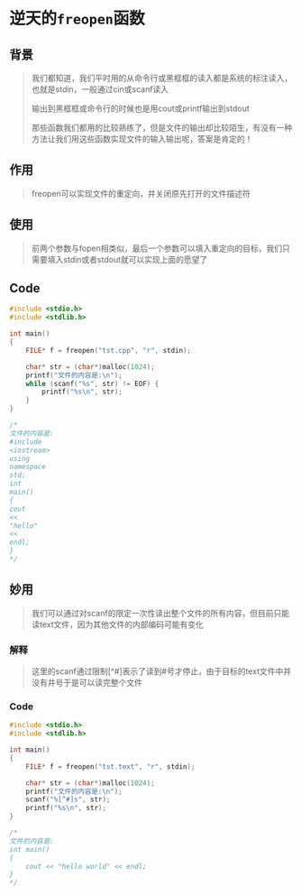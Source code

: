 # 逆天的`freopen`函数

## 背景

> 我们都知道，我们平时用的从命令行或黑框框的读入都是系统的标注读入，也就是stdin，一般通过cin或scanf读入
>
> 输出到黑框框或命令行的时候也是用cout或printf输出到stdout
>
> 那些函数我们都用的比较熟练了，但是文件的输出却比较陌生，有没有一种方法让我们用这些函数实现文件的输入输出呢，答案是肯定的！

## 作用

> freopen可以实现文件的重定向，并关闭原先打开的文件描述符

## 使用

> 前两个参数与fopen相类似，最后一个参数可以填入重定向的目标，我们只需要填入stdin或者stdout就可以实现上面的愿望了

## Code

```c
#include <stdio.h>
#include <stdlib.h>

int main()
{
    FILE* f = freopen("tst.cpp", "r", stdin);

    char* str = (char*)malloc(1024);
    printf("文件的内容是:\n");
    while (scanf("%s", str) != EOF) {
        printf("%s\n", str);
    }
}

/*
文件的内容是:
#include
<iostream>
using
namespace
std;
int
main()
{
cout
<<
"hello"
<<
endl;
}
*/
```

## 妙用

> 我们可以通过对scanf的限定一次性读出整个文件的所有内容，但目前只能读text文件，因为其他文件的内部编码可能有变化

### 解释

> 这里的scanf通过限制[\^#]表示了读到#号才停止，由于目标的text文件中并没有井号于是可以读完整个文件

### Code

```c
#include <stdio.h>
#include <stdlib.h>

int main()
{
    FILE* f = freopen("tst.text", "r", stdin);

    char* str = (char*)malloc(1024);
    printf("文件的内容是:\n");
    scanf("%[^#]s", str);
    printf("%s\n", str);
}

/*
文件的内容是:
int main()
{
    cout << "hello world" << endl;
}
*/
```

